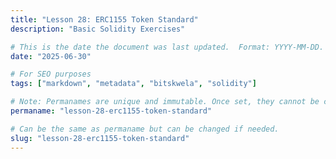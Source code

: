 ```yaml
---
title: "Lesson 28: ERC1155 Token Standard"
description: "Basic Solidity Exercises"

# This is the date the document was last updated.  Format: YYYY-MM-DD.
date: "2025-06-30"

# For SEO purposes
tags: ["markdown", "metadata", "bitskwela", "solidity"]

# Note: Permanames are unique and immutable. Once set, they cannot be changed.  You may change the filename but not this.
permaname: "lesson-28-erc1155-token-standard"

# Can be the same as permaname but can be changed if needed.
slug: "lesson-28-erc1155-token-standard"
---
```

